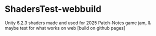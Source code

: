 # ShadersTest-webbuild
Unity 6.2.3 shaders made and used for 2025 Patch-Notes game jam, & maybe test for what works on web [build on github pages]
